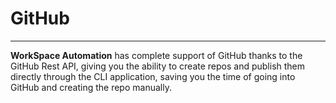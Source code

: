 # GitHub
---
**WorkSpace Automation** has complete support of GitHub thanks to the GitHub Rest API, giving you the ability to create repos and publish them directly through the CLI application, saving you the time of going into GitHub and creating the repo manually.
